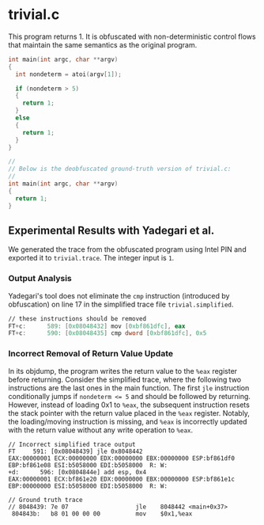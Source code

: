 # trivial.c

This program returns 1.
It is obfuscated with non-deterministic control flows that maintain the same semantics as the original program.

```c
int main(int argc, char **argv)
{
  int nondeterm = atoi(argv[1]);

  if (nondeterm > 5)
  {
    return 1;
  }
  else
  {
    return 1;
  }
}

//
// Below is the deobfuscated ground-truth version of trivial.c:
//
int main(int argc, char **argv)
{
  return 1;
}
```

## Experimental Results with Yadegari et al.

We generated the trace from the obfuscated program using Intel PIN and exported it to `trivial.trace`.
The integer input is `1`.

### Output Analysis

Yadegari's tool does not eliminate the `cmp` instruction (introduced by obfuscation) on line 17 in the simplified trace file `trivial.simplified`.

```asm
// these instructions should be removed
FT+c:      589: [0x08048432] mov [0xbf861dfc], eax                                                                      EAX:00000001 ECX:00000000 EDX:00000000 EBX:00000000 ESP:bf861df0 EBP:bf861e08 ESI:b5058000 EDI:b5058000  R: W: 0xbf861dfc--0xbf861dff; 
FT+c:      590: [0x08048435] cmp dword [0xbf861dfc], 0x5                                                                EAX:00000001 ECX:00000000 EDX:00000000 EBX:00000000 ESP:bf861df0 EBP:bf861e08 ESI:b5058000 EDI:b5058000  R: 0xbf861dfc--0xbf861dff; W: 
```

### Incorrect Removal of Return Value Update

In its objdump, the program writes the return value to the `%eax` register before returning.
Consider the simplified trace, where the following two instructions are the last ones in the main function.
The first `jle` instruction conditionally jumps if `nondeterm <= 5` and should be followed by returning.
However, instead of loading 0x1 to `%eax`, the subsequent instruction resets the stack pointer with the return value placed in the `%eax` register.
Notably, the loading/moving instruction is missing, and `%eax` is incorrectly updated with the return value without any write operation to `%eax`.

```
// Incorrect simplified trace output
FT     591: [0x08048439] jle 0x8048442                                                                              EAX:00000001 ECX:00000000 EDX:00000000 EBX:00000000 ESP:bf861df0 EBP:bf861e08 ESI:b5058000 EDI:b5058000  R: W: 
+d:      596: [0x0804844e] add esp, 0x4                                                                               EAX:00000001 ECX:bf861e20 EDX:00000000 EBX:00000000 ESP:bf861e1c EBP:00000000 ESI:b5058000 EDI:b5058000  R: W: 

// Ground truth trace
// 8048439:	7e 07                	jle    8048442 <main+0x37>
 804843b:	b8 01 00 00 00       	mov    $0x1,%eax
```
